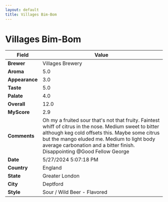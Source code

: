 ```yaml
---
layout: default
title: Villages Bim-Bom
---
```


# Villages Bim-Bom

| Field         | Value                                                                                                   |
|---------------|---------------------------------------------------------------------------------------------------------|
| **Brewer**    | Villages Brewery                                                                                        |
| **Aroma**     | 5.0                                                                                         |
| **Appearance**| 3.0                                                                                    |
| **Taste**     | 5.0                                                                                         |
| **Palate**    | 4.0                                                                                        |
| **Overall**   | 12.0                                                                                       |
| **MyScore**   | 2.9                                                                                       |
| **Comments**  | Oh my a fruited sour that's not that fruity. Faintest whiff of citrus in the nose. Medium sweet to bitter although keg cold offsets this. Maybe some citrus but the mango eluded me. Medium to light body average carbonation and a bitter finish. Disappointing @Good Fellow George                                                                                       |
| **Date**      | 5/27/2024 5:07:18 PM                                                                                          |
| **Country**   | England                                                                                       |
| **State**     | Greater London                                                                                         |
| **City**      | Deptford                                                                                          |
| **Style**     | Sour / Wild Beer - Flavored                                                                                         |
